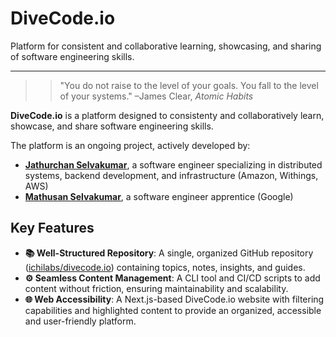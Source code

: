 # DiveCode.io

Platform for consistent and collaborative learning, showcasing, and sharing of software engineering skills.

---

> > "You do not raise to the level of your goals. You fall to the level of your systems."
–James Clear, *Atomic Habits*

**DiveCode.io** is a platform designed to consistenty and collaboratively learn, showcase, and share software engineering skills.

The platform is an ongoing project, actively developed by:

- [**Jathurchan Selvakumar**](jathurchan.com), a software engineer specializing in distributed systems, backend development, and infrastructure (Amazon, Withings, AWS)
- [**Mathusan Selvakumar**](mathusan.me), a software engineer apprentice (Google)

## Key Features

- **📚 Well-Structured Repository**: A single, organized GitHub repository ([ichilabs/divecode.io](https://github.com/ichilabs/divecode.io)) containing topics, notes, insights, and guides.
- **⚙️ Seamless Content Management**: A CLI tool and CI/CD scripts to add content without friction, ensuring maintainability and scalability.
- **🌐 Web Accessibility**: A Next.js-based DiveCode.io website with filtering capabilities and highlighted content to provide an organized, accessible and user-friendly platform.

